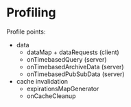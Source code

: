 # Profiling

Profile points:

* data
    * dataMap + dataRequests (client)
    * onTimebasedQuery (server)
    * onTimebasedArchiveData (server)
    * onTimebasedPubSubData (server)
* cache invalidation
   * expirationsMapGenerator
   * onCacheCleanup